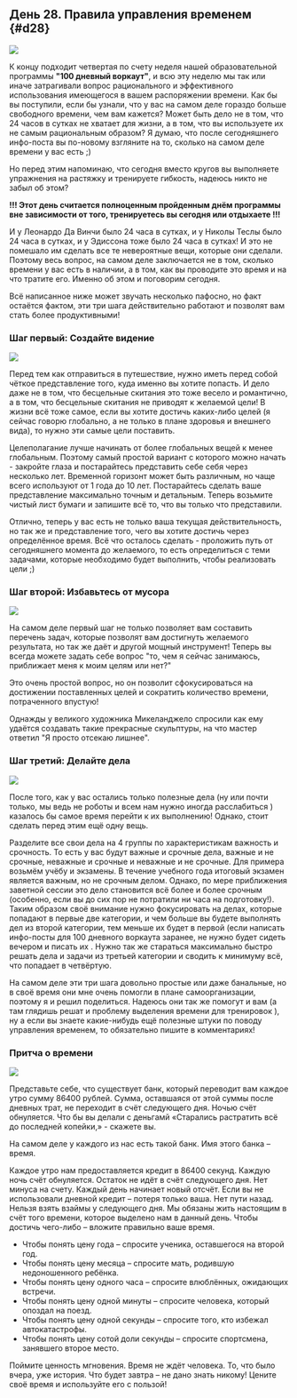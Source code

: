 ## День 28. Правила управления временем {#d28}

![](src/img/28.jpg)

К концу подходит четвертая по счету неделя нашей образовательной программы **"100 дневный воркаут"**, и всю эту неделю мы так или иначе затрагивали вопрос рационального и эффективного использования имеющегося в вашем распоряжении времени. Как бы вы поступили, если бы узнали, что у вас на самом деле гораздо больше свободного времени, чем вам кажется? Может быть дело не в том, что 24 часов в сутках не хватает для жизни, а в том, что вы используете их не самым рациональным образом? Я думаю, что после сегодняшнего инфо-поста вы по-новому взгляните на то, сколько на самом деле времени у вас есть ;) 

Но перед этим напоминаю, что сегодня вместо кругов вы выполняете упражнения на растяжку и тренируете гибкость, надеюсь никто не забыл об этом? 

**!!! Этот день считается полноценным пройденным днём программы вне зависимости от того, тренируетесь вы сегодня или отдыхаете !!!** 

И у Леонардо Да Винчи было 24 часа в сутках, и у Николы Теслы было 24 часа в сутках, и у Эдиссона тоже было 24 часа в сутках! И это не помешало им сделать все те невероятные вещи, которые они сделали. Поэтому весь вопрос, на самом деле заключается не в том, сколько времени у вас есть в наличии, а в том, как вы проводите это время и на что тратите его. Именно об этом и поговорим сегодня. 

Всё написанное ниже может звучать несколько пафосно, но факт остаётся фактом, эти три шага действительно работают и позволят вам стать более продуктивными! 

### Шаг первый: Создайте видение

![](src/img/28-1.jpg)

Перед тем как отправиться в путешествие, нужно иметь перед собой чёткое представление того, куда именно вы хотите попасть. И дело даже не в том, что бесцельные скитания это тоже весело и романтично, а в том, что бесцельные скитания не приводят к желаемой цели! В жизни всё тоже самое, если вы хотите достичь каких-либо целей (я сейчас говорю глобально, а не только в плане здоровья и внешнего вида), то нужно эти самые цели поставить. 

Целеполагание лучше начинать от более глобальных вещей к менее глобальным. Поэтому самый простой вариант с которого можно начать - закройте глаза и постарайтесь представить себе себя через несколько лет. Временной горизонт может быть различным, но чаще всего используют от 1 года до 10 лет. Постарайтесь сделать ваше представление максимально точным и детальным. Теперь возьмите чистый лист бумаги и запишите всё то, что вы только что представили. 

Отлично, теперь у вас есть не только ваша текущая действительность, но так же и представление того, чего вы хотите достичь через определённое время. Всё что осталось сделать - проложить путь от сегодняшнего момента до желаемого, то есть определиться с теми задачами, которые необходимо будет выполнить, чтобы реализовать цели ;) 

### Шаг второй: Избавьтесь от мусора

![](src/img/28-2.jpg)

На самом деле первый шаг не только позволяет вам составить перечень задач, которые позволят вам достигнуть желаемого результата, но так же даёт и другой мощный инструмент! Теперь вы всегда можете задать себе вопрос "то, чем я сейчас занимаюсь, приближает меня к моим целям или нет?" 

Это очень простой вопрос, но он позволит сфокусироваться на достижении поставленных целей и сократить количество времени, потраченного впустую! 

Однажды у великого художника Микеланджело спросили как ему удаётся создавать такие прекрасные скульптуры, на что мастер ответил "Я просто отсекаю лишнее". 

### Шаг третий: Делайте дела

![](src/img/28-3.jpg)

После того, как у вас остались только полезные дела (ну или почти только, мы ведь не роботы и всем нам нужно иногда расслабиться ) казалось бы самое время перейти к их выполнению! Однако, стоит сделать перед этим ещё одну вещь. 

Разделите все свои дела на 4 группы по характеристикам важность и срочность. То есть у вас будут важные и срочные дела, важные и не срочные, неважные и срочные и неважные и не срочные. Для примера возьмём учёбу и экзамены. В течение учебного года итоговый экзамен является важным, но не срочным делом. Однако, по мере приближения заветной сессии это дело становится всё более и более срочным (особенно, если вы до сих пор не потратили ни часа на подготовку!). Таким образом своё внимание нужно фокусировать на делах, которые попадают в первые две категории, и чем больше вы будете выполнять дел из второй категории, тем меньше их будет в первой (если написать инфо-посты для 100 дневного воркаута заранее, не нужно будет сидеть вечером и писать их . Нужно так же стараться максимально быстро решать дела и задачи из третьей категории и сводить к минимуму всё, что попадает в четвёртую. 

На самом деле эти три шага довольно простые или даже банальные, но в своё время они мне очень помогли в плане самоорганизации, поэтому я и решил поделиться. Надеюсь они так же помогут и вам (а там глядишь решат и проблему выделения времени для тренировок ), ну а если вы знаете какие-нибудь ещё полезные штуки по поводу управления временем, то обязательно пишите в комментариях! 

### Притча о времени

![](src/img/28-4.jpg)

Представьте себе, что существует банк, который переводит вам каждое утро сумму 86400 рублей. Сумма, оставшаяся от этой суммы после дневных трат, не переходит в счёт следующего дня. Ночью счёт обнуляется. Что бы вы делали с деньгамй «Старались растратить всё до последней копейки,» - скажете вы. 

На самом деле у каждого из нас есть такой банк. Имя этого банка – время. 

Каждое утро нам предоставляется кредит в 86400 секунд. Каждую ночь счёт обнуляется. Остаток не идёт в счёт следующего дня. Нет минуса на счету. Каждый день начинает новый отсчёт. Если вы не использовали дневной кредит – потеря только ваша. Нет пути назад. Нельзя взять взаймы у следующего дня. Мы обязаны жить настоящим в счёт того времени, которое выделено нам в данный день. Чтобы достичь чего-либо – вложите правильно ваше время. 

- Чтобы понять цену года – спросите ученика, оставшегося на второй год. 
- Чтобы понять цену месяца – спросите мать, родившую недоношенного ребёнка. 
- Чтобы понять цену одного часа – спросите влюблённых, ожидающих встречи. 
- Чтобы понять цену одной минуты – спросите человека, который опоздал на поезд. 
- Чтобы понять цену одной секунды – спросите того, кто избежал автокатастрофы. 
- Чтобы понять цену сотой доли секунды – спросите спортсмена, занявшего второе место. 

Поймите ценность мгновения. Время не ждёт человека. То, что было вчера, уже история. Что будет завтра – не дано знать никому! Цените своё время и используйте его с пользой! 

